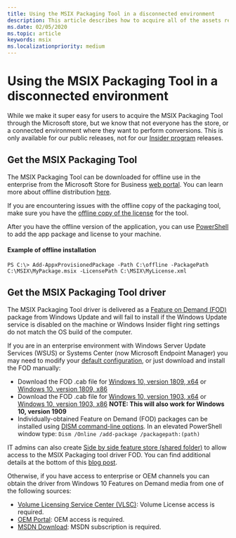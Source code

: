 ```yaml
---
title: Using the MSIX Packaging Tool in a disconnected environment
description: This article describes how to acquire all of the assets required for the MSIX Packaging Tool if you are in a disconnected environment.
ms.date: 02/05/2020
ms.topic: article
keywords: msix
ms.localizationpriority: medium
---
```


# Using the MSIX Packaging Tool in a disconnected environment

While we make it super easy for users to acquire the MSIX Packaging Tool through the Microsoft store, but we know that not everyone has the store, or a connected environment where they want to perform conversions. This is only available for our public releases, not for our [Insider program](insider-program.md) releases.

## Get the MSIX Packaging Tool

The MSIX Packaging Tool can be downloaded for offline use in the enterprise from the Microsoft Store for Business [web portal](https://businessstore.microsoft.com/store). You can learn more about offline distribution [here](/microsoft-store/distribute-offline-apps).

If you are encountering issues with the offline copy of the packaging tool, make sure you have the [offline copy of the license](/microsoft-store/distribute-offline-apps#download-an-offline-licensed-app) for the tool. 

After you have the offline version of the application, you can use [PowerShell](/powershell/module/dism/add-appxprovisionedpackage?view=win10-ps) to add the app package and license to your machine.

#### Example of offline installation
```
PS C:\> Add-AppxProvisionedPackage -Path C:\offline -PackagePath C:\MSIX\MyPackage.msix -LicensePath C:\MSIX\MyLicense.xml
```

## Get the MSIX Packaging Tool driver

The MSIX Packaging Tool driver is delivered as a [Feature on Demand (FOD)](/windows-hardware/manufacture/desktop/features-on-demand-v2--capabilities) package from Windows Update and will fail to install if the Windows Update service is disabled on the machine or Windows Insider flight ring settings do not match the OS build of the computer.

If you are in an enterprise environment with Windows Server Update Services (WSUS) or Systems Center (now Microsoft Endpoint Manager) you may need to modify your [default configuration](/windows/deployment/update/fod-and-lang-packs), or just download and install the FOD manually:

- Download the FOD .cab file for [Windows 10, version 1809, x64](https://download.microsoft.com/download/8/4/3/8436215A-42DB-4FD2-966D-60D436D6EEFC/Msix-PackagingTool-Driver-Package~31bf3856ad364e35~amd64~~.cab) or [Windows 10, version 1809, x86](https://download.microsoft.com/download/9/9/4/9948d09d-af25-45a5-b01f-cc4bcf05f5bf/Msix-PackagingTool-Driver-Package~31bf3856ad364e35~x86~~.cab)
- Download the FOD .cab file for [Windows 10, version 1903, x64](https://download.microsoft.com/download/5/2/e/52ec35e9-3b50-47b2-879d-c815a93bc3fc/Msix-PackagingTool-Driver-Package~31bf3856ad364e35~amd64~~.cab) or [Windows 10, version 1903, x86](https://download.microsoft.com/download/2/c/3/2c3a78a2-4d64-426a-976d-dfe4805110cc/Msix-PackagingTool-Driver-Package~31bf3856ad364e35~x86~~.cab) **NOTE: This will also work for Windows 10, version 1909**
- Individually-obtained Feature on Demand (FOD) packages can be installed using [DISM command-line options](/windows-hardware/manufacture/desktop/dism-operating-system-package-servicing-command-line-options). In an elevated PowerShell window type: ```Dism /Online /add-package /packagepath:(path)```

IT admins can also create [Side by side feature store (shared folder)](/windows-server/administration/server-manager/configure-features-on-demand-in-windows-server) to allow access to the MSIX Packaging tool driver FOD. You can find additional details at the bottom of this [blog post](https://techcommunity.microsoft.com/t5/Windows-IT-Pro-Blog/Language-pack-acquisition-and-retention-for-enterprise-devices/ba-p/275404).

Otherwise, if you have access to enterprise or OEM channels you can obtain the driver from Windows 10 Features on Demand media from one of the following sources:

- [Volume Licensing Service Center (VLSC)](https://www.microsoft.com/Licensing/servicecenter/default.aspx): Volume License access is required.
- [OEM Portal](https://www.microsoftoem.com): OEM access is required.
- [MSDN Download](https://my.visualstudio.com/Downloads/Featured): MSDN subscription is required.